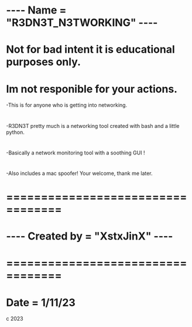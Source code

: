 # ---- Name = "R3DN3T_N3TWORKING" ----
# Not for bad intent it is educational purposes only.
# Im not responible for your actions.
-This is for anyone who is getting into networking.
#
-R3DN3T pretty much is a networking tool created with bash and a little python.
#
-Basically a network monitoring tool with a soothing GUI !
#
-Also includes a mac spoofer! Your welcome, thank me later.

# ==================================
# ----  Created by = "XstxJinX"  ----
# ==================================
# Date =  1/11/23
c 2023
